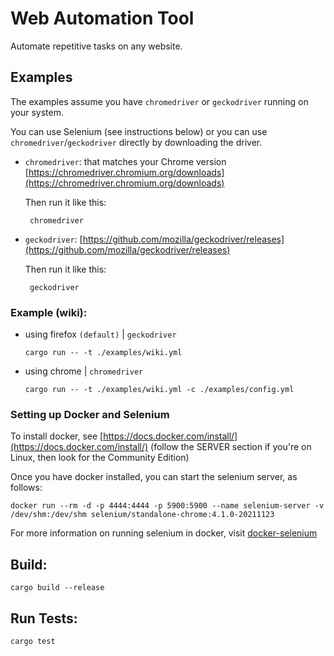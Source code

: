 # Web Automation Tool

Automate repetitive tasks on any website.

## Examples

The examples assume you have `chromedriver` or `geckodriver` running on your system.

You can use Selenium (see instructions below) or you can use `chromedriver`/`geckodriver` directly by downloading the driver.
 - `chromedriver`: that matches your Chrome version <br>
    [https://chromedriver.chromium.org/downloads](https://chromedriver.chromium.org/downloads)

    Then run it like this:

        chromedriver

 - `geckodriver`: 
    [https://github.com/mozilla/geckodriver/releases](https://github.com/mozilla/geckodriver/releases)

    Then run it like this:

        geckodriver



### Example (wiki):

- using firefox `(default)` | `geckodriver`

    ```
    cargo run -- -t ./examples/wiki.yml
    ```

- using chrome | `chromedriver`

    ```
    cargo run -- -t ./examples/wiki.yml -c ./examples/config.yml
    ```

### Setting up Docker and Selenium

To install docker, see [https://docs.docker.com/install/](https://docs.docker.com/install/) (follow the SERVER section if you're on Linux, then look for the Community Edition)

Once you have docker installed, you can start the selenium server, as follows:

    docker run --rm -d -p 4444:4444 -p 5900:5900 --name selenium-server -v /dev/shm:/dev/shm selenium/standalone-chrome:4.1.0-20211123

For more information on running selenium in docker, visit
[docker-selenium](https://github.com/SeleniumHQ/docker-selenium)

## Build:

    cargo build --release

## Run Tests:

    cargo test  